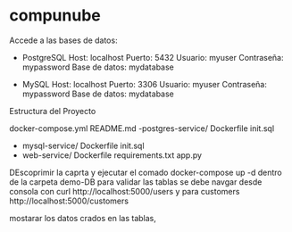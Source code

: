 # compunube

Accede a las bases de datos:
- PostgreSQL
  Host: localhost
  Puerto: 5432
  Usuario: myuser
  Contraseña: mypassword
  Base de datos: mydatabase

- MySQL
  Host: localhost
  Puerto: 3306
  Usuario: myuser
  Contraseña: mypassword
  Base de datos: mydatabase


Estructura del Proyecto

docker-compose.yml
README.md
-postgres-service/
  Dockerfile
  init.sql
- mysql-service/
  Dockerfile
  init.sql
- web-service/
  Dockerfile
  requirements.txt
  app.py

DEscoprimir la caprta y ejecutar el comado docker-compose up -d dentro de la carpeta demo-DB 
para validar las tablas  se debe navgar desde consola con curl http://localhost:5000/users y para customers http://localhost:5000/customers

mostarar los datos crados en las tablas,

